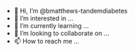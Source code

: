 - 👋 Hi, I’m @bmatthews-tandemdiabetes
- 👀 I’m interested in ...
- 🌱 I’m currently learning ...
- 💞️ I’m looking to collaborate on ...
- 📫 How to reach me ...

<!---
bmatthews-tandemdiabetes/bmatthews-tandemdiabetes is a ✨ special ✨ repository because its `README.md` (this file) appears on your GitHub profile.
You can click the Preview link to take a look at your changes.
--->
